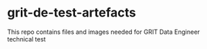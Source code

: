 # grit-de-test-artefacts
This repo contains files and images needed for GRIT Data Engineer technical test
